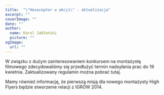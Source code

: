 ```yaml
---
title: 	"\"Hexacopter w akcji\" - aktualizacja"
excerpt: ""
coverImage: ""
date: ""
author:
  name: Karol Jabłoński
  picture: ""
ogImage:
  url: ""
---
```


W związku z dużym zainteresowaniem konkursem na montażystę filmowego zdecydowaliśmy się przedłużyć termin nadsyłania prac do 19 kwietnia. Zaktualizowany regulamin można pobrać tutaj.

Mamy również informację, że pierwszą misją dla nowego montażysty High Flyers będzie stworzenie relacji z IGRÓW 2014.
